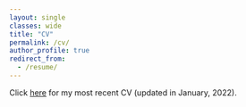 ```yaml
---
layout: single
classes: wide
title: "CV"
permalink: /cv/
author_profile: true
redirect_from: 
  - /resume/
---
```


Click [here](/cv/Zhang-Mingyuan-CV.pdf) for my most recent CV (updated in January, 2022).

